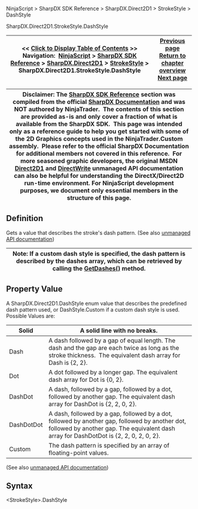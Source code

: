 ﻿
NinjaScript \> SharpDX SDK Reference \> SharpDX.Direct2D1 \> StrokeStyle \> DashStyle

SharpDX.Direct2D1\.StrokeStyle.DashStyle

| \<\< [Click to Display Table of Contents](sharpdx_direct2d1_strokestyle_dashstyle.md) \>\> **Navigation:**     [NinjaScript](ninjascript-1.md) \> [SharpDX SDK Reference](sharpdx_sdk_reference-1.md) \> [SharpDX.Direct2D1](sharpdx_direct2d1-1.md) \> [StrokeStyle](sharpdx_direct2d1_strokestyle-1.md) \> SharpDX.Direct2D1\.StrokeStyle.DashStyle | [Previous page](sharpdx_direct2d1_strokestyle_dashoffset-1.md) [Return to chapter overview](sharpdx_direct2d1_strokestyle-1.md) [Next page](sharpdx_direct2d1_strokestyle_endcap-1.md) |
| --- | --- |

| Disclaimer: The [SharpDX SDK Reference](sharpdx_sdk_reference-1.md) section was compiled from the official [SharpDX Documentation](http://sharpdx.org/) and was NOT authored by NinjaTrader.  The contents of this section are provided as\-is and only cover a fraction of what is available from the SharpDX SDK.  This page was intended only as a reference guide to help you get started with some of the 2D Graphics concepts used in the NinjaTrader.Custom assembly.  Please refer to the official SharpDX Documentation for additional members not covered in this reference.  For more seasoned graphic developers, the original MSDN [Direct2D1](https://msdn.microsoft.com/en-us/library/windows/desktop/dd370990.aspx) and [DirectWrite](https://msdn.microsoft.com/en-us/library/windows/desktop/dd368038.aspx) unmanaged API documentation can also be helpful for understanding the DirectX/Direct2D run\-time environment. For NinjaScript development purposes, we document only essential members in the structure of this page. |
| --- |

## Definition
Gets a value that describes the stroke's dash pattern. 
(See also [unmanaged API documentation](http://msdn.microsoft.com/en-us/library/dd372217.aspx))
 

| Note: If a custom dash style is specified, the dash pattern is described by the dashes array, which can be retrieved by calling the [GetDashes()](sharpdx_direct2d1_strokestyle_getdashes-1.md) method. |
| --- |

## Property Value
A SharpDX.Direct2D1\.DashStyle enum value that describes the predefined dash pattern used, or DashStyle.Custom if a custom dash style is used.
 
Possible Values are:

| Solid | A solid line with no breaks. |
| --- | --- |
| Dash | A dash followed by a gap of equal length. The dash and the gap are each twice as long as the stroke thickness.  The equivalent dash array for Dash is {2, 2}. |
| Dot | A dot followed by a longer gap. The equivalent dash array for Dot is {0, 2}. |
| DashDot | A dash, followed by a gap, followed by a dot, followed by another gap. The equivalent dash array for DashDot is {2, 2, 0, 2}. |
| DashDotDot | A dash, followed by a gap, followed by a dot, followed by another gap, followed by another dot, followed by another gap. The equivalent dash array for DashDotDot is {2, 2, 0, 2, 0, 2}. |
| Custom | The dash pattern is specified by an array of floating\-point values. |
(See also [unmanaged API documentation](http://msdn.microsoft.com/en-us/library/dd368087.aspx))
 
## Syntax
\<StrokeStyle\>.DashStyle
## 
## 
